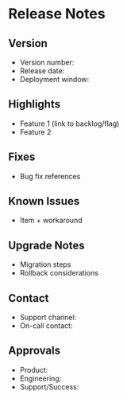# Release Notes

## Version
- Version number:
- Release date:
- Deployment window:

## Highlights
- Feature 1 (link to backlog/flag)
- Feature 2

## Fixes
- Bug fix references

## Known Issues
- Item + workaround

## Upgrade Notes
- Migration steps
- Rollback considerations

## Contact
- Support channel:
- On-call contact:

## Approvals
- Product:
- Engineering:
- Support/Success:
